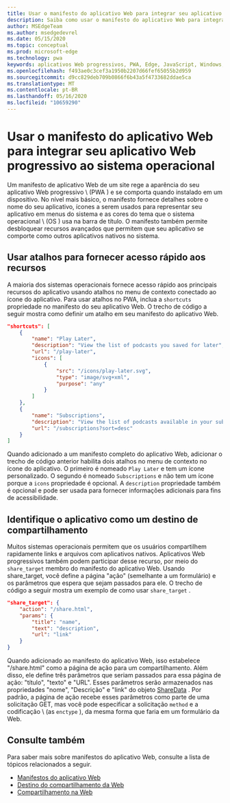 ```yaml
---
title: Usar o manifesto do aplicativo Web para integrar seu aplicativo Web progressivo ao sistema operacional
description: Saiba como usar o manifesto do aplicativo Web para integrar seu aplicativo Web progressivo ao sistema operacional.
author: MSEdgeTeam
ms.author: msedgedevrel
ms.date: 05/15/2020
ms.topic: conceptual
ms.prod: microsoft-edge
ms.technology: pwa
keywords: aplicativos Web progressivos, PWA, Edge, JavaScript, Windows, UWP, Microsoft Store
ms.openlocfilehash: f493ae0c3cef3a1950b2207d66fef65055b2d959
ms.sourcegitcommit: d9cc829deb709b0866f6b43a5f4733682ddae5ca
ms.translationtype: MT
ms.contentlocale: pt-BR
ms.lasthandoff: 05/16/2020
ms.locfileid: "10659290"
---
```

# Usar o manifesto do aplicativo Web para integrar seu aplicativo Web progressivo ao sistema operacional

Um manifesto de aplicativo Web de um site rege a aparência do seu aplicativo Web progressivo \ (PWA \) e se comporta quando instalado em um dispositivo.  No nível mais básico, o manifesto fornece detalhes sobre o nome do seu aplicativo, ícones a serem usados para representar seu aplicativo em menus do sistema e as cores do tema que o sistema operacional \ (OS \) usa na barra de título.  O manifesto também permite desbloquear recursos avançados que permitem que seu aplicativo se comporte como outros aplicativos nativos no sistema.  

## Usar atalhos para fornecer acesso rápido aos recursos  

A maioria dos sistemas operacionais fornece acesso rápido aos principais recursos do aplicativo usando atalhos no menu de contexto conectado ao ícone do aplicativo.  Para usar atalhos no PWA, inclua a `shortcuts` propriedade no manifesto do seu aplicativo Web.  O trecho de código a seguir mostra como definir um atalho em seu manifesto do aplicativo Web.  

```json
"shortcuts": [
    {
        "name": "Play Later",
        "description": "View the list of podcasts you saved for later",
        "url": "/play-later",
        "icons": [
            {
                "src": "/icons/play-later.svg",
                "type": "image/svg+xml",
                "purpose": "any"
            }
        ]
    },
    {
        "name": "Subscriptions",
        "description": "View the list of podcasts available in your subscription",
        "url": "/subscriptions?sort=desc"
    }
]
```  

Quando adicionado a um manifesto completo do aplicativo Web, adicionar o trecho de código anterior habilita dois atalhos no menu de contexto no ícone do aplicativo.  O primeiro é nomeado `Play Later` e tem um ícone personalizado.  O segundo é nomeado `Subscriptions` e não tem um ícone porque a `icons` propriedade é opcional.  A `description` propriedade também é opcional e pode ser usada para fornecer informações adicionais para fins de acessibilidade.  

## Identifique o aplicativo como um destino de compartilhamento

Muitos sistemas operacionais permitem que os usuários compartilhem rapidamente links e arquivos com aplicativos nativos. Aplicativos Web progressivos também podem participar desse recurso, por meio do `share_target` membro do manifesto do aplicativo Web. Usando share_target, você define a página "ação" (semelhante a um formulário) e os parâmetros que espera que sejam passados para ele. O trecho de código a seguir mostra um exemplo de como usar `share_target` .

```json
"share_target": {
    "action": "/share.html",
    "params": {
        "title": "name",
        "text": "description",
        "url": "link"
    }
}
```

Quando adicionado ao manifesto do aplicativo Web, isso estabelece "/share.html" como a página de ação para um compartilhamento. Além disso, ele define três parâmetros que seriam passados para essa página de ação: "título", "texto" e "URL". Esses parâmetros serão armazenados nas propriedades "nome", "Descrição" e "link" do objeto [ShareData](https://wicg.github.io/web-share#dom-sharedata) . Por padrão, a página de ação recebe esses parâmetros como parte de uma solicitação GET, mas você pode especificar a solicitação `method` e a codificação \ (as `enctype` \), da mesma forma que faria em um formulário da Web.

## Consulte também  

Para saber mais sobre manifestos do aplicativo Web, consulte a lista de tópicos relacionados a seguir.  

* [Manifestos do aplicativo Web][MDNWebAppManifests]  
* [Destino do compartilhamento da Web][WICGShareTarget]
* [Compartilhamento na Web][WICGShare]

<!-- links -->  

[MDNWebAppManifests]: https://developer.mozilla.org/docs/Web/Manifest "Manifestos do aplicativo Web | MDN"  
[WICGShareTarget]: https://wicg.github.io/web-share-target/ "API de destino do compartilhamento da Web | WICG"
[WICGShare]: https://w3c.github.io/web-share/ "API de compartilhamento na Web | WICG"
